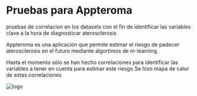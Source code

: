 # Pruebas para Appteroma
pruebas de correlacion en los datasets con el fin de identificar las variables clave a la hora de diagnosticar aterosclerosis 

Appteroma es una aplicación que permite estimar el riesgo de padecer aterosclerosis en el futuro mediante algortimos de m-learning.

Hasta el momento sólo se han hecho correlaciones para identificar las variables a tener en cuenta para estimar este riesgo
Se hizo mapa de calor de estas correlaciones


![logo](https://scontent.fbaq1-1.fna.fbcdn.net/v/t1.0-9/56563253_10216921824592349_1918751423735005184_n.jpg?_nc_cat=109&_nc_ht=scontent.fbaq1-1.fna&oh=abaed60fb798a9010201984906ecdbf3&oe=5D3B0CD4)
